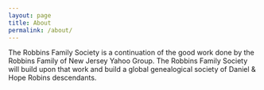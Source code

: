```yaml
---
layout: page
title: About
permalink: /about/
---
```


The Robbins Family Society is a continuation of the good work done by the Robbins Family of New Jersey Yahoo Group. The Robbins Family Society will build upon that work and build a global genealogical society of Daniel & Hope Robins descendants.
